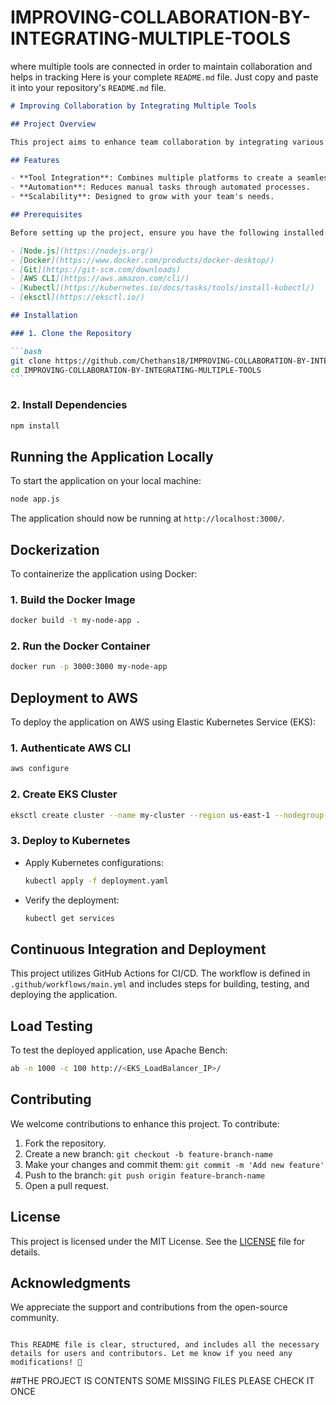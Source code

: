 # IMPROVING-COLLABORATION-BY-INTEGRATING-MULTIPLE-TOOLS

where multiple tools are connected in order to maintain collaboration
and helps in tracking
Here is your complete `README.md` file. Just copy and paste it into your repository's `README.md` file.

````markdown
# Improving Collaboration by Integrating Multiple Tools

## Project Overview

This project aims to enhance team collaboration by integrating various development and communication tools into a unified workflow. By streamlining processes and automating tasks, teams can work more efficiently and effectively.

## Features

- **Tool Integration**: Combines multiple platforms to create a seamless workflow.
- **Automation**: Reduces manual tasks through automated processes.
- **Scalability**: Designed to grow with your team's needs.

## Prerequisites

Before setting up the project, ensure you have the following installed:

- [Node.js](https://nodejs.org/)
- [Docker](https://www.docker.com/products/docker-desktop/)
- [Git](https://git-scm.com/downloads)
- [AWS CLI](https://aws.amazon.com/cli/)
- [Kubectl](https://kubernetes.io/docs/tasks/tools/install-kubectl/)
- [eksctl](https://eksctl.io/)

## Installation

### 1. Clone the Repository

```bash
git clone https://github.com/Chethans18/IMPROVING-COLLABORATION-BY-INTEGRATING-MULTIPLE-TOOLS.git
cd IMPROVING-COLLABORATION-BY-INTEGRATING-MULTIPLE-TOOLS
```
````

### 2. Install Dependencies

```bash
npm install
```

## Running the Application Locally

To start the application on your local machine:

```bash
node app.js
```

The application should now be running at `http://localhost:3000/`.

## Dockerization

To containerize the application using Docker:

### 1. Build the Docker Image

```bash
docker build -t my-node-app .
```

### 2. Run the Docker Container

```bash
docker run -p 3000:3000 my-node-app
```

## Deployment to AWS

To deploy the application on AWS using Elastic Kubernetes Service (EKS):

### 1. Authenticate AWS CLI

```bash
aws configure
```

### 2. Create EKS Cluster

```bash
eksctl create cluster --name my-cluster --region us-east-1 --nodegroup-name my-nodes --node-type t3.micro --nodes 2
```

### 3. Deploy to Kubernetes

- Apply Kubernetes configurations:

  ```bash
  kubectl apply -f deployment.yaml
  ```

- Verify the deployment:

  ```bash
  kubectl get services
  ```

## Continuous Integration and Deployment

This project utilizes GitHub Actions for CI/CD. The workflow is defined in `.github/workflows/main.yml` and includes steps for building, testing, and deploying the application.

## Load Testing

To test the deployed application, use Apache Bench:

```bash
ab -n 1000 -c 100 http://<EKS_LoadBalancer_IP>/
```

## Contributing

We welcome contributions to enhance this project. To contribute:

1. Fork the repository.
2. Create a new branch: `git checkout -b feature-branch-name`
3. Make your changes and commit them: `git commit -m 'Add new feature'`
4. Push to the branch: `git push origin feature-branch-name`
5. Open a pull request.

## License

This project is licensed under the MIT License. See the [LICENSE](LICENSE) file for details.

## Acknowledgments

We appreciate the support and contributions from the open-source community.

```

This README file is clear, structured, and includes all the necessary details for users and contributors. Let me know if you need any modifications! 🚀
```
##THE PROJECT IS CONTENTS SOME MISSING FILES PLEASE CHECK IT ONCE
